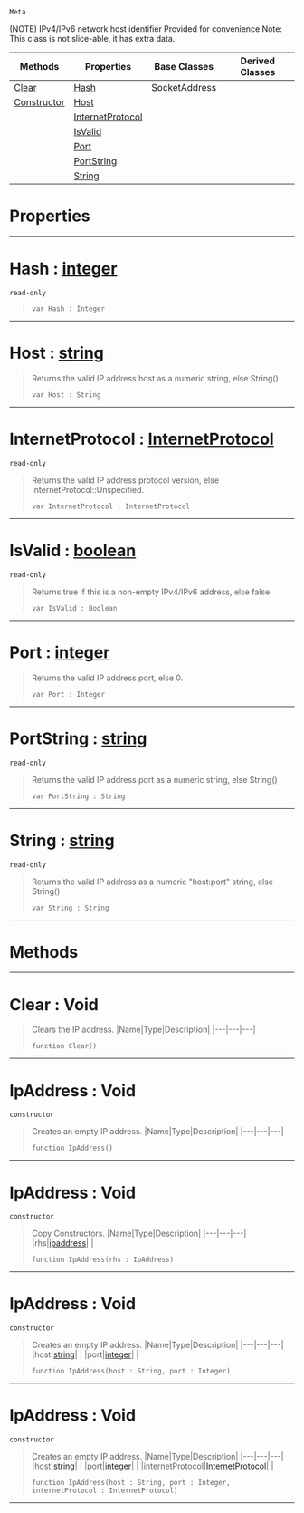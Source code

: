  `Meta`

(NOTE) IPv4/IPv6 network host identifier Provided for convenience Note: This class is not slice-able, it has extra data.

|Methods|Properties|Base Classes|Derived Classes|
|---|---|---|---|
|[ Clear](https://github.com/PlasmaEngine/PlasmaDocs/tree/master/docs/C%2B%2B/code_reference/class_reference/ipaddress.markdown#clear-void)|[ Hash](https://github.com/PlasmaEngine/PlasmaDocs/tree/master/docs/C%2B%2B/code_reference/class_reference/ipaddress.markdown#hash-plasma-engine-documen)|SocketAddress| |
|[ Constructor](https://github.com/PlasmaEngine/PlasmaDocs/tree/master/docs/C%2B%2B/code_reference/class_reference/ipaddress.markdown#ipaddress-void)|[ Host](https://github.com/PlasmaEngine/PlasmaDocs/tree/master/docs/C%2B%2B/code_reference/class_reference/ipaddress.markdown#host-plasma-engine-documen)| | |
| |[ InternetProtocol](https://github.com/PlasmaEngine/PlasmaDocs/tree/master/docs/C%2B%2B/code_reference/class_reference/ipaddress.markdown#internetprotocol-plasma-en)| | |
| |[ IsValid](https://github.com/PlasmaEngine/PlasmaDocs/tree/master/docs/C%2B%2B/code_reference/class_reference/ipaddress.markdown#isvalid-plasma-engine-docu)| | |
| |[ Port](https://github.com/PlasmaEngine/PlasmaDocs/tree/master/docs/C%2B%2B/code_reference/class_reference/ipaddress.markdown#port-plasma-engine-documen)| | |
| |[ PortString](https://github.com/PlasmaEngine/PlasmaDocs/tree/master/docs/C%2B%2B/code_reference/class_reference/ipaddress.markdown#portstring-plasma-engine-d)| | |
| |[ String](https://github.com/PlasmaEngine/PlasmaDocs/tree/master/docs/C%2B%2B/code_reference/class_reference/ipaddress.markdown#string-plasma-engine-docum)| | |


 #  Properties


---  
 #  Hash : [integer](https://github.com/PlasmaEngine/PlasmaDocs/tree/master/docs/C%2B%2B/code_reference/lightning_base_types/integer.markdown)

 `read-only`

> 
> ``` lang=cpp, name=Lightning
> var Hash : Integer


---  
 #  Host : [string](https://github.com/PlasmaEngine/PlasmaDocs/tree/master/docs/C%2B%2B/code_reference/lightning_base_types/string.markdown)

> Returns the valid IP address host as a numeric string, else String()
> ``` lang=cpp, name=Lightning
> var Host : String


---  
 #  InternetProtocol : [InternetProtocol](https://github.com/PlasmaEngine/PlasmaDocs/tree/master/docs/C%2B%2B/code_reference/enum_reference.markdown#internetprotocol)

 `read-only`

> Returns the valid IP address protocol version, else InternetProtocol::Unspecified.
> ``` lang=cpp, name=Lightning
> var InternetProtocol : InternetProtocol


---  
 #  IsValid : [boolean](https://github.com/PlasmaEngine/PlasmaDocs/tree/master/docs/C%2B%2B/code_reference/lightning_base_types/boolean.markdown)

 `read-only`

> Returns true if this is a non-empty IPv4/IPv6 address, else false.
> ``` lang=cpp, name=Lightning
> var IsValid : Boolean


---  
 #  Port : [integer](https://github.com/PlasmaEngine/PlasmaDocs/tree/master/docs/C%2B%2B/code_reference/lightning_base_types/integer.markdown)

> Returns the valid IP address port, else 0.
> ``` lang=cpp, name=Lightning
> var Port : Integer


---  
 #  PortString : [string](https://github.com/PlasmaEngine/PlasmaDocs/tree/master/docs/C%2B%2B/code_reference/lightning_base_types/string.markdown)

 `read-only`

> Returns the valid IP address port as a numeric string, else String()
> ``` lang=cpp, name=Lightning
> var PortString : String


---  
 #  String : [string](https://github.com/PlasmaEngine/PlasmaDocs/tree/master/docs/C%2B%2B/code_reference/lightning_base_types/string.markdown)

 `read-only`

> Returns the valid IP address as a numeric "host:port" string, else String()
> ``` lang=cpp, name=Lightning
> var String : String


---  
 #  Methods


---  
 #  Clear : Void

> Clears the IP address.
> |Name|Type|Description|
> |---|---|---|
> ``` lang=cpp, name=Lightning
> function Clear()
> ``` 


---  
 #  IpAddress : Void

 `constructor`

> Creates an empty IP address.
> |Name|Type|Description|
> |---|---|---|
> ``` lang=cpp, name=Lightning
> function IpAddress()
> ``` 


---  
 #  IpAddress : Void

 `constructor`

> Copy Constructors.
> |Name|Type|Description|
> |---|---|---|
> |rhs|[ipaddress](https://github.com/PlasmaEngine/PlasmaDocs/tree/master/docs/C%2B%2B/code_reference/class_reference/ipaddress.markdown)| |
> ``` lang=cpp, name=Lightning
> function IpAddress(rhs : IpAddress)
> ``` 


---  
 #  IpAddress : Void

 `constructor`

> Creates an empty IP address.
> |Name|Type|Description|
> |---|---|---|
> |host|[string](https://github.com/PlasmaEngine/PlasmaDocs/tree/master/docs/C%2B%2B/code_reference/lightning_base_types/string.markdown)| |
> |port|[integer](https://github.com/PlasmaEngine/PlasmaDocs/tree/master/docs/C%2B%2B/code_reference/lightning_base_types/integer.markdown)| |
> ``` lang=cpp, name=Lightning
> function IpAddress(host : String, port : Integer)
> ``` 


---  
 #  IpAddress : Void

 `constructor`

> Creates an empty IP address.
> |Name|Type|Description|
> |---|---|---|
> |host|[string](https://github.com/PlasmaEngine/PlasmaDocs/tree/master/docs/C%2B%2B/code_reference/lightning_base_types/string.markdown)| |
> |port|[integer](https://github.com/PlasmaEngine/PlasmaDocs/tree/master/docs/C%2B%2B/code_reference/lightning_base_types/integer.markdown)| |
> |internetProtocol|[InternetProtocol](https://github.com/PlasmaEngine/PlasmaDocs/tree/master/docs/C%2B%2B/code_reference/enum_reference.markdown#internetprotocol)| |
> ``` lang=cpp, name=Lightning
> function IpAddress(host : String, port : Integer, internetProtocol : InternetProtocol)
> ``` 


---  
 

 